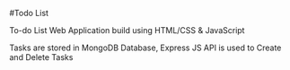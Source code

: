 #Todo List

To-do List Web Application build using HTML/CSS & JavaScript

Tasks are stored in MongoDB Database, Express JS API is used to Create and Delete Tasks

